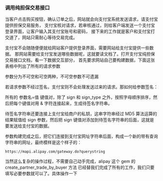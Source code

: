 ### 调用纯担保交易接口

当客户点击购买按钮，确认订单之后，网站就会向支付宝系统发送请求，请支付宝提供担保交易服务，
支付宝核对请求，若审核通过，则给客户端发送一个支付宝登录界面，让客户输入其支付宝账号和密码，
接下来的工作就是客户和支付宝打交道了，网站只需耐心等待交易完成。

支付宝不会随随便便就给网站客户提供登录界面，需要网站给支付宝提供一些数据。
那网站需要给支付宝发送哪些数据呢，这就要读文档了。打开支付宝纯担保交易接口文档，看一下数据交互部分，
首先要求网站自己要构建数据，下面这张表格中列出了所有的请求参数

参数分为不可空和可空两种，不可空参数不可遗漏

若请求参数不经过签名，支付宝则不会处理发送过来的请求。那如何给参数签名：

所有的 参数名=值 键值对，除了 sign 和 sign_type 之外，按照字母顺序排序，然后把每个键值对用 &
字符连接起来，生成待签名字符串。

待签名字符串还要连接上支付宝给商户的私钥，这串字符串经过 MD5 算法运算的结果赋值给 sign 参数，然后把 sign
键值对添加到待签名字符串的后面，这就是要发送给支付宝的数据。

参数构建完成之后，把它们连接到支付宝网址字符串后面，构成一个新的带有查询字符串的网址，最终模样是这个样子的：

    https://mapi.alipay.com/gateway.do?querystring

当然这么复杂的操作过程，不需要自己动手完成，alipay 这个 gem 的 create_partner_trade_by_buyer 方法
已经替我们完成了所有的工作，我们只要填写必要参数就可以了。具体操作一下
